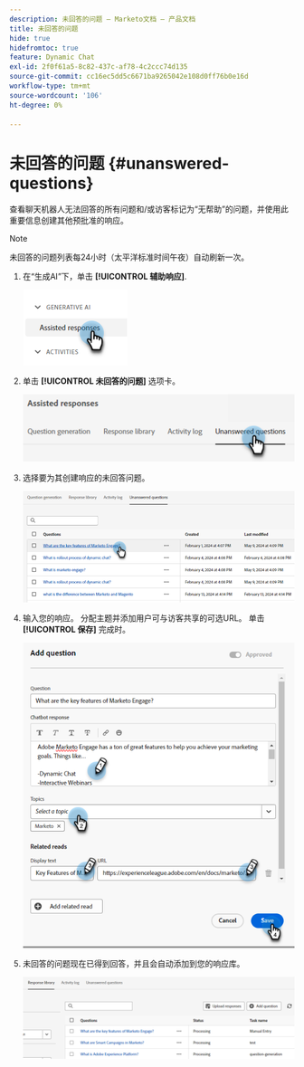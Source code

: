 ```yaml
---
description: 未回答的问题 — Marketo文档 — 产品文档
title: 未回答的问题
hide: true
hidefromtoc: true
feature: Dynamic Chat
exl-id: 2f0f61a5-8c82-437c-af78-4c2ccc74d135
source-git-commit: cc16ec5dd5c6671ba9265042e108d0ff76b0e16d
workflow-type: tm+mt
source-wordcount: '106'
ht-degree: 0%

---
```


# 未回答的问题 {#unanswered-questions}

查看聊天机器人无法回答的所有问题和/或访客标记为“无帮助”的问题，并使用此重要信息创建其他预批准的响应。

>[!NOTE]
>
>未回答的问题列表每24小时（太平洋标准时间午夜）自动刷新一次。

1. 在“生成AI”下，单击 **[!UICONTROL 辅助响应]**.

   ![](assets/unanswered-questions-1.png)

1. 单击 **[!UICONTROL 未回答的问题]** 选项卡。

   ![](assets/unanswered-questions-2.png)

1. 选择要为其创建响应的未回答问题。

   ![](assets/unanswered-questions-3.png)

1. 输入您的响应。 分配主题并添加用户可与访客共享的可选URL。 单击 **[!UICONTROL 保存]** 完成时。

   ![](assets/unanswered-questions-4.png)

1. 未回答的问题现在已得到回答，并且会自动添加到您的响应库。

   ![](assets/unanswered-questions-5.png)
